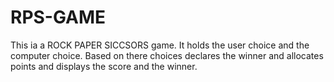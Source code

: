 # RPS-GAME
This ia a ROCK PAPER SICCSORS game.
It holds the user choice and the computer choice.
Based on there choices declares the winner and allocates points and displays the score and the winner.


